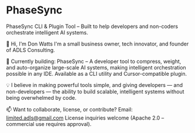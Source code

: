 # PhaseSync
PhaseSync CLI &amp; Plugin Tool – Built to help developers and non-coders orchestrate intelligent AI systems.

👋 Hi, I'm Don Watts
I'm a small business owner, tech innovator, and founder of ADLS Consulting.

🔧 Currently building:
PhaseSync – A developer tool to compress, weight, and auto-organize large-scale AI systems, making intelligent orchestration possible in any IDE. Available as a CLI utility and Cursor-compatible plugin.

💡 I believe in making powerful tools simple, and giving developers — and non-developers — the ability to build scalable, intelligent systems without being overwhelmed by code.

📫 Want to collaborate, license, or contribute? Email: limited.adls@gmail.com
License inquiries welcome (Apache 2.0 – commercial use requires approval).
